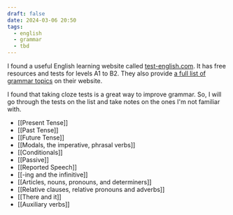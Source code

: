 ```yaml
---
draft: false
date: 2024-03-06 20:50
tags:
  - english
  - grammar
  - tbd
---
```


I found a useful English learning website called [test-english.com](https://test-english.com/). It has free resources and tests for levels A1 to B2. They also provide [a full list of grammar topics](https://test-english.com/grammar-points/contents/) on their website.

I found that taking cloze tests is a great way to improve grammar. So, I will go through the tests on the list and take notes on the ones I'm not familiar with.

- [[Present Tense]]
- [[Past Tense]]
- [[Future Tense]]
- [[Modals, the imperative, phrasal verbs]]
- [[Conditionals]]
- [[Passive]]
- [[Reported Speech]]
- [[-ing and the infinitive]]
- [[Articles, nouns, pronouns, and determiners]]
- [[Relative clauses, relative pronouns and adverbs]]
- [[There and it]]
- [[Auxiliary verbs]]